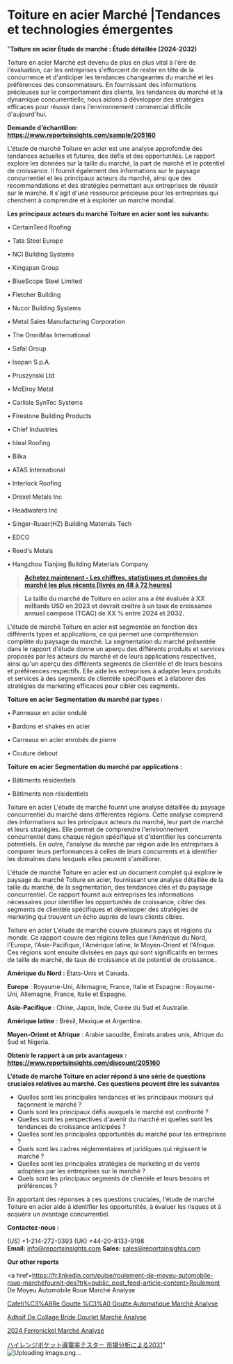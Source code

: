 # Toiture en acier Marché |Tendances et technologies émergentes

"<strong>Toiture en acier Étude de marché : Étude détaillée (2024-2032)</strong>

Toiture en acier Marché est devenu de plus en plus vital à l'ère de l'évaluation, car les entreprises s'efforcent de rester en tête de la concurrence et d'anticiper les tendances changeantes du marché et les préférences des consommateurs. En fournissant des informations précieuses sur le comportement des clients, les tendances du marché et la dynamique concurrentielle, nous aidons à développer des stratégies efficaces pour réussir dans l'environnement commercial difficile d'aujourd'hui.

<strong>Demande d'échantillon: <a href=https://www.reportsinsights.com/sample/205160>https://www.reportsinsights.com/sample/205160</a></strong>

L'étude de marché Toiture en acier est une analyse approfondie des tendances actuelles et futures, des défis et des opportunités. Le rapport explore les données sur la taille du marché, la part de marché et le potentiel de croissance. Il fournit également des informations sur le paysage concurrentiel et les principaux acteurs du marché, ainsi que des recommandations et des stratégies permettant aux entreprises de réussir sur le marché. Il s'agit d'une ressource précieuse pour les entreprises qui cherchent à comprendre et à exploiter un marché mondial.

<strong>Les principaux acteurs du marché Toiture en acier sont les suivants:</strong>

• CertainTeed Roofing

• Tata Steel Europe

• NCI Building Systems

• Kingspan Group

• BlueScope Steel Limited

• Fletcher Building

• Nucor Building Systems

• Metal Sales Manufacturing Corporation

• The OmniMax International

• Safal Group

• Isopan S.p.A.

• Pruszynski Ltd

• McElroy Metal

• Carlisle SynTec Systems

• Firestone Building Products

• Chief Industries

• Ideal Roofing

• Bilka

• ATAS International

• Interlock Roofing

• Drexel Metals Inc

• Headwaters Inc

• Singer-Ruser(HZ) Building Materials Tech

• EDCO

• Reed's Metals

• Hangzhou Tianjing Building Materials Company
<blockquote><a href=https://www.reportsinsights.com/buynow/205160><span style=text-decoration: underline;><strong>Achetez maintenant - Les chiffres, statistiques et données du marché les plus récents [livrés en 48 à 72 heures]</strong></span></a></blockquote>
<blockquote><span style=text-decoration: underline;><strong>La taille du marché de Toiture en acier ans a été évaluée à XX milliards USD en 2023 et devrait croître à un taux de croissance annuel composé (TCAC) de XX % entre 2024 et 2032.</strong></span></blockquote>
L'étude de marché Toiture en acier est segmentée en fonction des différents types et applications, ce qui permet une compréhension complète du paysage du marché. La segmentation du marché présentée dans le rapport d'étude donne un aperçu des différents produits et services proposés par les acteurs du marché et de leurs applications respectives, ainsi qu'un aperçu des différents segments de clientèle et de leurs besoins et préférences respectifs. Elle aide les entreprises à adapter leurs produits et services à des segments de clientèle spécifiques et à élaborer des stratégies de marketing efficaces pour cibler ces segments.

<strong>Toiture en acier Segmentation du marché par types :</strong>

• Panneaux en acier ondulé

• Bardons et shakes en acier

• Carreaux en acier enrobés de pierre

• Couture debout

<strong>Toiture en acier Segmentation du marché par applications :</strong>

• Bâtiments résidentiels

• Bâtiments non résidentiels

Toiture en acier L'étude de marché fournit une analyse détaillée du paysage concurrentiel du marché dans différentes régions. Cette analyse comprend des informations sur les principaux acteurs du marché, leur part de marché et leurs stratégies. Elle permet de comprendre l'environnement concurrentiel dans chaque région spécifique et d'identifier les concurrents potentiels. En outre, l'analyse du marché par région aide les entreprises à comparer leurs performances à celles de leurs concurrents et à identifier les domaines dans lesquels elles peuvent s'améliorer.

L'étude de marché Toiture en acier est un document complet qui explore le paysage du marché Toiture en acier, fournissant une analyse détaillée de la taille du marché, de la segmentation, des tendances clés et du paysage concurrentiel. Ce rapport fournit aux entreprises les informations nécessaires pour identifier les opportunités de croissance, cibler des segments de clientèle spécifiques et développer des stratégies de marketing qui trouvent un écho auprès de leurs clients cibles.

Toiture en acier L'étude de marché couvre plusieurs pays et régions du monde. Ce rapport couvre des régions telles que l'Amérique du Nord, l'Europe, l'Asie-Pacifique, l'Amérique latine, le Moyen-Orient et l'Afrique. Ces régions sont ensuite divisées en pays qui sont significatifs en termes de taille de marché, de taux de croissance et de potentiel de croissance..

<strong>Amérique du Nord :</strong> États-Unis et Canada.

<strong>Europe</strong> : Royaume-Uni, Allemagne, France, Italie et Espagne : Royaume-Uni, Allemagne, France, Italie et Espagne.

<strong>Asie-Pacifique</strong> : Chine, Japon, Inde, Corée du Sud et Australie.

<strong>Amérique latine</strong> : Brésil, Mexique et Argentine.

<strong>Moyen-Orient et Afrique</strong> : Arabie saoudite, Émirats arabes unis, Afrique du Sud et Nigeria.

<strong>Obtenir le rapport à un prix avantageux : <a href=https://www.reportsinsights.com/discount/205160>https://www.reportsinsights.com/discount/205160</a></strong>

<strong>L'étude de marché Toiture en acier répond à une série de questions cruciales relatives au marché. Ces questions peuvent être les suivantes</strong>
<ul>
  <li>Quelles sont les principales tendances et les principaux moteurs qui façonnent le marché ?</li>
  <li>Quels sont les principaux défis auxquels le marché est confronté ?</li>
  <li>Quelles sont les perspectives d'avenir du marché et quelles sont les tendances de croissance anticipées ?</li>
  <li>Quelles sont les principales opportunités du marché pour les entreprises ?</li>
  <li>Quels sont les cadres réglementaires et juridiques qui régissent le marché ?</li>
  <li>Quelles sont les principales stratégies de marketing et de vente adoptées par les entreprises sur le marché ?</li>
  <li>Quels sont les principaux segments de clientèle et leurs besoins et préférences ?</li>
</ul>
En apportant des réponses à ces questions cruciales, l'étude de marché Toiture en acier aide à identifier les opportunités, à évaluer les risques et à acquérir un avantage concurrentiel.

<strong>Contactez-nous :</strong>

(US) +1-214-272-0393
(UK) +44-20-8133-9198
<strong>Email:</strong> <a>info@reportsinsights.com</a>
<strong>Sales:</strong> <a>sales@reportsinsights.com</a>

<strong>Our other reports</strong>

<a href=https://fr.linkedin.com/pulse/roulement-de-moyeu-automobile-roue-marchéfournit-des?trk=public_post_feed-article-content>Roulement De Moyeu Automobile Roue Marché Analyse</a>

<a href=https://www.linkedin.com/pulse/cafeti%C3%A8re-goutte-%C3%A0-goutte-automatique-march%C3%A9-qax9f/>Cafeti%C3%A8Re Goutte %C3%A0 Goutte Automatique Marché Analyse</a>

<a href=https://www.linkedin.com/pulse/adh%C3%A9sif-de-collage-bride-dourlet-march%C3%A9-segmentation-jmlif/>Adhsif De Collage Bride Dourlet Marché Analyse</a>

<a href=https://www.linkedin.com/pulse/2024-ferronickel-march%C3%A9-informations-bas%C3%A9es-nhnjc/>2024 Ferronickel Marché Analyse</a>

<a href=https://www.linkedin.com/pulse/ハイレンジポケット導電率テスター-市場cagr見通し成長2028-business-wisdom-research-24/>ハイレンジポケット導電率テスター 市場分析による2031</a>"
![Uploading image.png…]()
